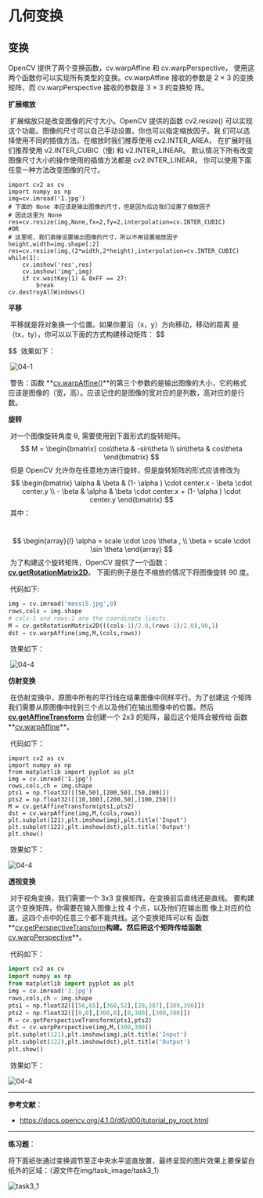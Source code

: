 # 几何变换

## 变换

OpenCV 提供了两个变换函数，cv.warpAffine 和 cv.warpPerspective， 使用这两个函数你可以实现所有类型的变换。cv.warpAffine 接收的参数是 2 × 3 的变换矩阵，而 cv.warpPerspective 接收的参数是 3 × 3 的变换矩 阵。

**扩展缩放**

​		扩展缩放只是改变图像的尺寸大小。OpenCV 提供的函数 cv2.resize() 可以实现这个功能。图像的尺寸可以自己手动设置，你也可以指定缩放因子。我 们可以选择使用不同的插值方法。在缩放时我们推荐使用 cv2.INTER_AREA， 在扩展时我们推荐使用 v2.INTER_CUBIC（慢) 和 v2.INTER_LINEAR。 默认情况下所有改变图像尺寸大小的操作使用的插值方法都是 cv2.INTER_LINEAR。 你可以使用下面任意一种方法改变图像的尺寸。

```
import cv2 as cv
import numpy as np
img=cv.imread('1.jpg')
# 下面的 None 本应该是输出图像的尺寸，但是因为后边我们设置了缩放因子
# 因此这里为 None
res=cv.resize(img,None,fx=2,fy=2,interpolation=cv.INTER_CUBIC)
#OR
# 这里呢，我们直接设置输出图像的尺寸，所以不用设置缩放因子
height,width=img.shape[:2]
res=cv.resize(img,(2*width,2*height),interpolation=cv.INTER_CUBIC)
while(1):
    cv.imshow('res',res)
    cv.imshow('img',img)
    if cv.waitKey(1) & 0xFF == 27:
        break
cv.destroyAllWindows()
```

**平移**

​		平移就是将对象换一个位置。如果你要沿（x，y）方向移动，移动的距离 是（tx，ty），你可以以下面的方式构建移动矩阵：
$$

$$
​		效果如下：

​				![04-1](C:\Users\lenovo\Desktop\Opencv部分\Img\04\04-1.jpg)

​		警告：函数  **[cv.warpAffine()](https://docs.opencv.org/4.1.0/da/d54/group__imgproc__transform.html#ga0203d9ee5fcd28d40dbc4a1ea4451983)**的第三个参数的是输出图像的大小，它的格式 应该是图像的（宽，高）。应该记住的是图像的宽对应的是列数，高对应的是行 数。

**旋转**

​		对一个图像旋转角度 θ, 需要使用到下面形式的旋转矩阵。
$$
M = \begin{bmatrix} cos\theta & -sin\theta \\ sin\theta & cos\theta \end{bmatrix}
$$
​		但是 OpenCV 允许你在任意地方进行旋转，但是旋转矩阵的形式应该修改为
$$
\begin{bmatrix} \alpha & \beta & (1- \alpha ) \cdot center.x - \beta \cdot center.y \\ - \beta & \alpha & \beta \cdot center.x + (1- \alpha ) \cdot center.y \end{bmatrix}
$$
​		其中：

​				
$$
\begin{array}{l} \alpha = scale \cdot \cos \theta , \\ \beta = scale \cdot \sin \theta \end{array}
$$
​		为了构建这个旋转矩阵，OpenCV 提供了一个函数：**[cv.getRotationMatrix2D](https://docs.opencv.org/4.1.0/da/d54/group__imgproc__transform.html#gafbbc470ce83812914a70abfb604f4326)**。 下面的例子是在不缩放的情况下将图像旋转 90 度。

​		代码如下:				

```python
img = cv.imread('messi5.jpg',0)
rows,cols = img.shape
# cols-1 and rows-1 are the coordinate limits.
M = cv.getRotationMatrix2D(((cols-1)/2.0,(rows-1)/2.0),90,1)
dst = cv.warpAffine(img,M,(cols,rows))
```

​		效果如下：

​				![04-4](C:\Users\lenovo\Desktop\Opencv部分\Img\04\04-2.jpg)

**仿射变换**

​		在仿射变换中，原图中所有的平行线在结果图像中同样平行。为了创建这 个矩阵我们需要从原图像中找到三个点以及他们在输出图像中的位置。然后 **[cv.getAffineTransform](https://docs.opencv.org/4.1.0/da/d54/group__imgproc__transform.html#ga8f6d378f9f8eebb5cb55cd3ae295a999)** 会创建一个 2x3 的矩阵，最后这个矩阵会被传给 函数**[cv.warpAffine](https://docs.opencv.org/4.1.0/da/d54/group__imgproc__transform.html#ga0203d9ee5fcd28d40dbc4a1ea4451983)**。

​		代码如下：

```
import cv2 as cv
import numpy as np
from matplotlib import pyplot as plt
img = cv.imread('1.jpg')
rows,cols,ch = img.shape
pts1 = np.float32([[50,50],[200,50],[50,200]])
pts2 = np.float32([[10,100],[200,50],[100,250]])
M = cv.getAffineTransform(pts1,pts2)
dst = cv.warpAffine(img,M,(cols,rows))
plt.subplot(121),plt.imshow(img),plt.title('Input')
plt.subplot(122),plt.imshow(dst),plt.title('Output')
plt.show()
```

​		效果如下：

![04-4](C:\Users\lenovo\Desktop\Opencv部分\Img\04\04-3.jpg)

**透视变换**

​		对于视角变换，我们需要一个 3x3 变换矩阵。在变换前后直线还是直线。 要构建这个变换矩阵，你需要在输入图像上找 4 个点，以及他们在输出图 像上对应的位置。这四个点中的任意三个都不能共线。这个变换矩阵可以有 函数**[cv.getPerspectiveTransform](https://docs.opencv.org/4.1.0/da/d54/group__imgproc__transform.html#ga20f62aa3235d869c9956436c870893ae)**构建。然后把这个矩阵传给函数**[cv.warpPerspective](https://docs.opencv.org/4.1.0/da/d54/group__imgproc__transform.html#gaf73673a7e8e18ec6963e3774e6a94b87)**。

​		代码如下：

```python
import cv2 as cv
import numpy as np
from matplotlib import pyplot as plt
img = cv.imread('1.jpg')
rows,cols,ch = img.shape
pts1 = np.float32([[56,65],[368,52],[28,387],[389,390]])
pts2 = np.float32([[0,0],[300,0],[0,300],[300,300]])
M = cv.getPerspectiveTransform(pts1,pts2)
dst = cv.warpPerspective(img,M,(300,300))
plt.subplot(121),plt.imshow(img),plt.title('Input')
plt.subplot(122),plt.imshow(dst),plt.title('Output')
plt.show()
```

​		效果如下：

![04-4](C:\Users\lenovo\Desktop\Opencv部分\Img\04\04-4.jpg)

------

**参考文献**：

- https://docs.opencv.org/4.1.0/d6/d00/tutorial_py_root.html

------



**练习题**：

​		将下面纸张通过变换调节至正中央水平竖直放置，最终呈现的图片效果上要保留白纸外的区域：（源文件在img/task_image/task3_1）

![task3_1](C:\Users\lenovo\Desktop\Opencv部分\Img\04\task3_1.jpg)

